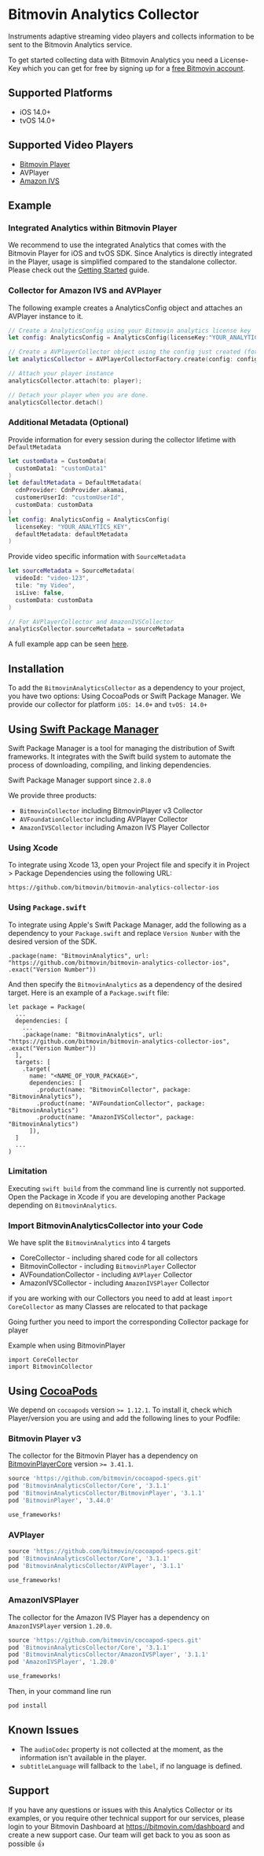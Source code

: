 # Bitmovin Analytics Collector

Instruments adaptive streaming video players and collects information to be sent to the Bitmovin Analytics service.

To get started collecting data with Bitmovin Analytics you need a License-Key which you can get for free by signing up for a [free Bitmovin account](https://bitmovin.com/dashboard/signup).

## Supported Platforms

- iOS 14.0+
- tvOS 14.0+

## Supported Video Players

- [Bitmovin Player](https://github.com/bitmovin/bitmovin-player-ios-sdk-cocoapod)
- AVPlayer
- [Amazon IVS](https://docs.aws.amazon.com/ivs/latest/userguide/player-ios.html)

## Example

### Integrated Analytics within Bitmovin Player

We recommend to use the integrated Analytics that comes with the Bitmovin Player for iOS and tvOS SDK.
Since Analytics is directly integrated in the Player, usage is simplified compared to the standalone collector.
Please check out the [Getting Started](https://developer.bitmovin.com/playback/docs/getting-started-ios) guide.

### Collector for Amazon IVS and AVPlayer

The following example creates a AnalyticsConfig object and attaches an AVPlayer instance to it.

```swift
// Create a AnalyticsConfig using your Bitmovin analytics license key
let config: AnalyticsConfig = AnalyticsConfig(licenseKey:"YOUR_ANALYTICS_KEY")

// Create a AVPlayerCollector object using the config just created (for Amazon IVS use AmazonIVSPlayerCollectorFactory)
let analyticsCollector = AVPlayerCollectorFactory.create(config: config);

// Attach your player instance
analyticsCollector.attach(to: player);

// Detach your player when you are done.
analyticsCollector.detach()
```

### Additional Metadata (Optional)
Provide information for every session during the collector lifetime with `DefaultMetadata`
```swift
let customData = CustomData(
  customData1: "customData1"
)
let defaultMetadata = DefaultMetadata(
  cdnProvider: CdnProvider.akamai,
  customerUserId: "customUserId",
  customData: customData
)
let config: AnalyticsConfig = AnalyticsConfig(
  licenseKey: "YOUR_ANALYTICS_KEY",
  defaultMetadata: defaultMetadata
)

```

Provide video specific information with `SourceMetadata`
```swift 
let sourceMetadata = SourceMetadata(
  videoId: "video-123",
  tile: "my Video",
  isLive: false,
  customData: customData
)

// For AVPlayerCollector and AmazonIVSCollector
analyticsCollector.sourceMetadata = sourceMetadata
```

A full example app can be seen [here](https://github.com/bitmovin/bitmovin-analytics-collector-ios-samples).

## Installation

To add the `BitmovinAnalyticsCollector` as a dependency to your project, you have two options: Using CocoaPods or Swift Package Manager.
We provide our collector for platform `iOS: 14.0+` and `tvOS: 14.0+`

## Using [Swift Package Manager](https://swift.org/package-manager/)

Swift Package Manager is a tool for managing the distribution of Swift frameworks. It integrates with the Swift build system to automate the process of downloading, compiling, and linking dependencies.

Swift Package Manager support since `2.8.0`

We provide three products:
- `BitmovinCollector` including BitmovinPlayer v3 Collector
- `AVFoundationCollector` including AVPlayer Collector
- `AmazonIVSCollector` including Amazon IVS Player Collector

### Using Xcode

To integrate using Xcode 13, open your Project file and specify it in Project > Package Dependencies using the following URL:

```
https://github.com/bitmovin/bitmovin-analytics-collector-ios
```
### Using `Package.swift`

To integrate using Apple's Swift Package Manager, add the following as a dependency to your `Package.swift` and replace `Version Number` with the desired version of the SDK.
```
.package(name: "BitmovinAnalytics", url: "https://github.com/bitmovin/bitmovin-analytics-collector-ios", .exact("Version Number"))
```
And then specify the `BitmovinAnalytics` as a dependency of the desired target. Here is an example of a `Package.swift` file:
```
let package = Package(
  ...
  dependencies: [
    ...
    .package(name: "BitmovinAnalytics", url: "https://github.com/bitmovin/bitmovin-analytics-collector-ios", .exact("Version Number"))
  ],
  targets: [
    .target(
      name: "<NAME_OF_YOUR_PACKAGE>",
      dependencies: [
        .product(name: "BitmovinCollector", package: "BitmovinAnalytics"),
        .product(name: "AVFoundationCollector", package: "BitmovinAnalytics")
        .product(name: "AmazonIVSCollector", package: "BitmovinAnalytics")
      ]),
  ]
  ...
)
```
### Limitation
Executing `swift build` from the command line is currently not supported. Open the Package in Xcode if you are developing another Package depending on `BitmovinAnalytics`.

### Import BitmovinAnalyticsCollector into your Code

We have split the `BitmovinAnalytics` into 4 targets
- CoreCollector - including shared code for all collectors
- BitmovinCollector - including `BitmovinPlayer` Collector
- AVFoundationCollector - including `AVPlayer` Collector
- AmazonIVSCollector - including `AmazonIVSPlayer` Collector

if you are working with our Collectors you need to add at least `import CoreCollector` as many Classes are relocated to that package

Going further you need to import the corresponding Collector package for player

Example when using BitmovinPlayer
```
import CoreCollector
import BitmovinCollector
```

## Using [CocoaPods](https://cocoapods.org/)

We depend on `cocoapods` version `>= 1.12.1`.
To install it, check which Player/version you are using and add the following lines to your Podfile:

### Bitmovin Player v3

The collector for the Bitmovin Player has a dependency on [BitmovinPlayerCore](https://github.com/bitmovin/player-ios-core.git) version `>= 3.41.1`.

```ruby
source 'https://github.com/bitmovin/cocoapod-specs.git'
pod 'BitmovinAnalyticsCollector/Core', '3.1.1'
pod 'BitmovinAnalyticsCollector/BitmovinPlayer', '3.1.1'
pod 'BitmovinPlayer', '3.44.0'

use_frameworks!
```

### AVPlayer

```ruby
source 'https://github.com/bitmovin/cocoapod-specs.git'
pod 'BitmovinAnalyticsCollector/Core', '3.1.1'
pod 'BitmovinAnalyticsCollector/AVPlayer', '3.1.1'

use_frameworks!
```

### AmazonIVSPlayer

The collector for the Amazon IVS Player has a dependency on `AmazonIVSPlayer` version `1.20.0`.

```ruby
source 'https://github.com/bitmovin/cocoapod-specs.git'
pod 'BitmovinAnalyticsCollector/Core', '3.1.1'
pod 'BitmovinAnalyticsCollector/AmazonIVSPlayer', '3.1.1'
pod 'AmazonIVSPlayer', '1.20.0'

use_frameworks!
```

Then, in your command line run

```ruby
pod install
```

## Known Issues

- The `audioCodec` property is not collected at the moment, as the information isn't available in the player.
- `subtitleLanguage` will fallback to the `label`, if no language is defined.

## Support
If you have any questions or issues with this Analytics Collector or its examples, or you require other technical support for our services, please login to your Bitmovin Dashboard at https://bitmovin.com/dashboard and create a new support case. Our team will get back to you as soon as possible 👍
